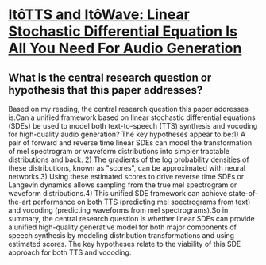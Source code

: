 # [ItôTTS and ItôWave: Linear Stochastic Differential Equation Is All   You Need For Audio Generation](https://arxiv.org/abs/2105.07583)

## What is the central research question or hypothesis that this paper addresses?

Based on my reading, the central research question this paper addresses is:Can a unified framework based on linear stochastic differential equations (SDEs) be used to model both text-to-speech (TTS) synthesis and vocoding for high-quality audio generation? The key hypotheses appear to be:1) A pair of forward and reverse time linear SDEs can model the transformation of mel spectrogram or waveform distributions into simpler tractable distributions and back. 2) The gradients of the log probability densities of these distributions, known as "scores", can be approximated with neural networks.3) Using these estimated scores to drive reverse time SDEs or Langevin dynamics allows sampling from the true mel spectrogram or waveform distributions.4) This unified SDE framework can achieve state-of-the-art performance on both TTS (predicting mel spectrograms from text) and vocoding (predicting waveforms from mel spectrograms).So in summary, the central research question is whether linear SDEs can provide a unified high-quality generative model for both major components of speech synthesis by modeling distribution transformations and using estimated scores. The key hypotheses relate to the viability of this SDE approach for both TTS and vocoding.
